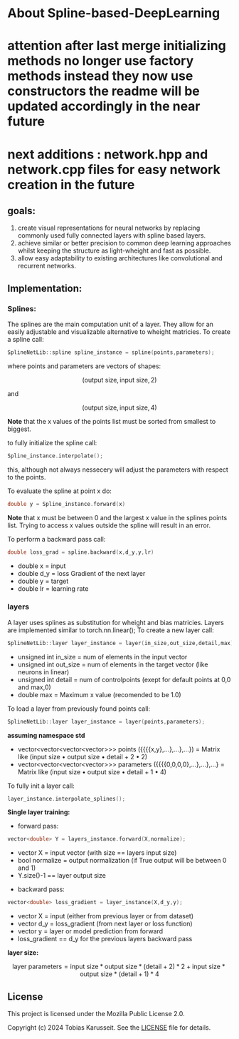 # About Spline-based-DeepLearning

# attention after last merge initializing methods no longer use factory methods instead they now use constructors the readme will be updated accordingly in the near future

# next additions : network.hpp and network.cpp files for easy network creation in the future

## goals:

1. create visual representations for neural networks by replacing commonly used fully connected layers with spline based layers.
2. achieve similar or better precision to common deep learning approaches whilst keeping the structure as light-wheight and fast as possible.
3. allow easy adaptability to existing architectures like convolutional and recurrent networks.

## Implementation:

### Splines:
The splines are the main computation unit of a layer. They allow for an easily adjustable and visualizable alternative to wheight matricies.
To create a spline call:
```cpp
SplineNetLib::spline spline_instance = spline(points,parameters);
```
where points and parameters are vectors of shapes:

$$
( \text{output size}, \text{input size}, 2)
$$

and

$$
( \text{output size},\text{input size}, 4)
$$

**Note** that the x values of the points list must be sorted from smallest to biggest.

to fully initialize the spline call:
```cpp
Spline_instance.interpolate();
```
this, although not always nessecery  will adjust the parameters with respect to the points.

To evaluate the spline at point x do:
```cpp
double y = Spline_instance.forward(x)
```
**Note** that x must be between 0 and the largest x value in the splines points list. Trying to access x values outside the spline will result in an error.

To perform a backward pass call:
```cpp
double loss_grad = spline.backward(x,d_y,y,lr)
```
* double x = input
* double d_y = loss Gradient of the next layer
* double y = target
* double lr = learning rate

### layers
A layer uses splines as substitution for wheight and bias matricies.
Layers are implemented similar to torch.nn.linear();
To create a new layer call:
```cpp
SplineNetLib::layer layer_instance = layer(in_size,out_size,detail,max);
```
* unsigned int in_size = num of elements in the input vector
* unsigned int out_size = num of elements in the target vector (like neurons in linear)
* unsigned int detail = num of controlpoints (exept for default points at 0,0 and max,0)
* double max = Maximum x value (recomended to be 1.0)

To load a layer from previously found points call:
```cpp
SplineNetLib::layer layer_instance = layer(points,parameters);
```
**assuming namespace std**
* vector<vector<vector<vector<double>>>> points ({{{{x,y},...},...},...}) = Matrix like (input size • output size • detail + 2 • 2)
* vector<vector<vector<vector<double>>>> parameters ({{{{0,0,0,0},...},...},...} = Matrix like (input size • output size • detail + 1 • 4)

To fully init a layer call:
```cpp
layer_instance.interpolate_splines();
```
**Single layer training:**

- forward pass:
```cpp
vector<double> Y = layers_instance.forward(X,normalize);
```
* vector<double> X = input vector (with size == layers input size)
* bool normalize = output normalization (if True output will be between 0 and 1)
* Y.size()-1 == layer output size

- backward pass:
```cpp
vector<double> loss_gradient = layer_instance(X,d_y,y);
```

* vector<double> X = input (either from previous layer or from dataset)
* vector<double> d_y = loss_gradient (from next layer or loss function)
* vector<double> y = layer or model prediction from forward
* loss_gradient == d_y for the previous layers backward pass

**layer size:**

$$
\text{layer parameters} = \text{input size} * \text{output size} * (\text{detail} + 2) * 2 + \text{input size} * \text{output size} * (\text{detail} + 1) * 4
$$






## License

This project is licensed under the Mozilla Public License 2.0. 

Copyright (c) 2024 Tobias Karusseit. See the [LICENSE](./LICENSE) file for details.
